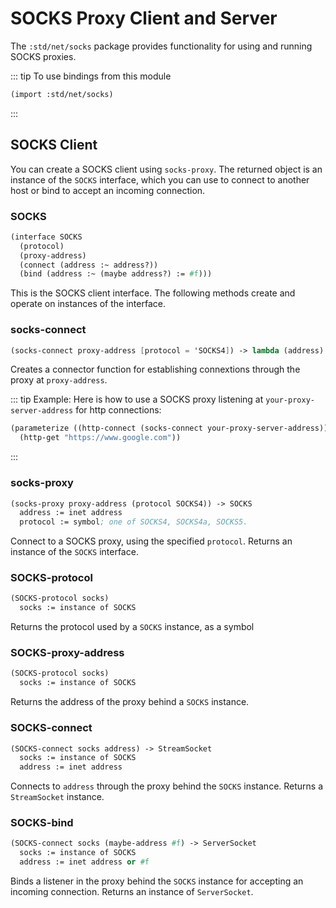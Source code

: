 # SOCKS Proxy Client and Server

The `:std/net/socks` package provides functionality for using and running SOCKS proxies.

::: tip To use bindings from this module
```scheme
(import :std/net/socks)
```
:::

## SOCKS Client

You can create a SOCKS client using `socks-proxy`.  The returned
object is an instance of the `SOCKS` interface, which you can use to
connect to another host or bind to accept an incoming connection.

### SOCKS
```scheme
(interface SOCKS
  (protocol)
  (proxy-address)
  (connect (address :~ address?))
  (bind (address :~ (maybe address?) := #f)))
```

This is the SOCKS client interface. The following methods create and
operate on instances of the interface.

### socks-connect
```scheme
(socks-connect proxy-address [protocol = 'SOCKS4]) -> lambda (address) -> StreamSocket
```

Creates a connector function for establishing connextions through the
proxy at `proxy-address`.


::: tip Example:
Here is how to use a SOCKS proxy listening at `your-proxy-server-address` for http connections:
```scheme
(parameterize ((http-connect (socks-connect your-proxy-server-address)))
  (http-get "https://www.google.com"))
```
:::


### socks-proxy
```scheme
(socks-proxy proxy-address (protocol SOCKS4)) -> SOCKS
  address := inet address
  protocol := symbol; one of SOCKS4, SOCKS4a, SOCKS5.
```

Connect to a SOCKS proxy, using the specified `protocol`.
Returns an instance of the `SOCKS` interface.

### SOCKS-protocol
```scheme
(SOCKS-protocol socks)
  socks := instance of SOCKS
```
Returns the protocol used by a `SOCKS` instance, as a symbol

### SOCKS-proxy-address
```scheme
(SOCKS-protocol socks)
  socks := instance of SOCKS
```

Returns the address of the proxy behind a `SOCKS` instance.

### SOCKS-connect
```scheme
(SOCKS-connect socks address) -> StreamSocket
  socks := instance of SOCKS
  address := inet address
```

Connects to `address` through the proxy behind the `SOCKS` instance.
Returns a `StreamSocket` instance.

### SOCKS-bind
```scheme
(SOCKS-connect socks (maybe-address #f) -> ServerSocket
  socks := instance of SOCKS
  address := inet address or #f
```

Binds a listener in the proxy behind the `SOCKS` instance for accepting an incoming
connection. Returns an instance of `ServerSocket`.
